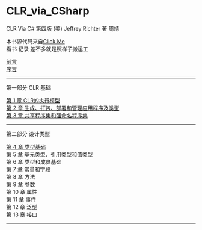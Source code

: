 # CLR_via_CSharp

CLR Via C# 第四版
(美) Jeffrey Richter 著 周靖

本书源代码来自[Click Me](https://github.com/cuicheng11165/clr-via-csharp-4th-edition-code)  
看书 记录 差不多就是照样子搬运工

[前言](./chapters/foreword.md)  
[序言](./chapters/introduction.md)

---
第一部分 CLR 基础

[第 1 章 CLR的执行模型](./chapters/chapter1_TheCLRSExecutionMode.md)  
[第 2 章 生成、打包、部署和管理应用程序及类型](./chapters/chapter2_Building.md)  
[第 3 章 共享程序集和强命名程序集](./chapters/chapter3_SharedAssemblies.md)

---
第二部分 设计类型  

[第 4  章 类型基础](./chapters/ch4_TypeFundamentals.md)  
第 5  章 基元类型、引用类型和值类型  
第 6  章 类型和成员基础  
第 7  章 常量和字段  
第 8  章 方法  
第 9  章 参数  
第 10 章 属性  
第 11 章 事件  
第 12 章 泛型  
第 13 章 接口  

---
